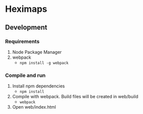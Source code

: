 # Heximaps

## Development

### Requirements
1. Node Package Manager
2. webpack
    * `npm install -g webpack`

### Compile and run
1. Install npm dependencies
    * `npm install`
2. Compile with webpack. Build files will be created in web/build
    * `webpack`
3. Open web/index.html